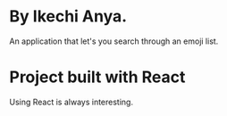 # By Ikechi Anya.

An application that let's you search through an emoji list.

# Project built with React

Using React is always interesting.
